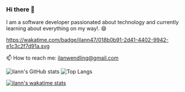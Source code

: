 ### Hi there 👋

I am a software developer passionated about technology and currently learning about everything on my way!. 😄


https://wakatime.com/badge/ilann47/018b0b91-2d41-4402-9942-e1c3c2f7d91a.svg



📫 How to reach me: ilanwendling@gmail.com


![ilann's GitHub stats](https://github-readme-stats.vercel.app/api?username=ilann47&show_icons=true&theme=radical) ![Top Langs](https://github-readme-stats.vercel.app/api/top-langs/?username=ilann47&theme=radical&layout=donut)

[![ilann's wakatime stats](https://github-readme-stats.vercel.app/api/wakatime?username=018b0b91-2d41-4402-9942-e1c3c2f7d91a&theme=radical)](https://github.com/ilann47/github-readme-stats)




<!--
**ilann47/ilann47** is a ✨ _special_ ✨ repository because its `README.md` (this file) appears on your GitHub profile.

Here are some ideas to get you started:

- 🔭 I’m currently working on ...
- 🌱 I’m currently learning ...
- 👯 I’m looking to collaborate on ...
- 🤔 I’m looking for help with ...
- 💬 Ask me about ...
- 📫 How to reach me: ...
- 😄 Pronouns: ...
- ⚡ Fun fact: ...
-->
